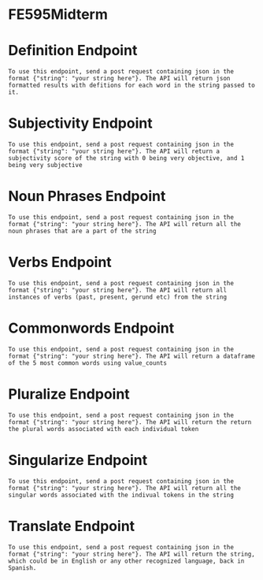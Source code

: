 # FE595Midterm

# Definition Endpoint
    To use this endpoint, send a post request containing json in the format {"string": "your string here"}. The API will return json formatted results with defitions for each word in the string passed to it.
    
# Subjectivity Endpoint
    To use this endpoint, send a post request containing json in the format {"string": "your string here"}. The API will return a subjectivity score of the string with 0 being very objective, and 1 being very subjective

# Noun Phrases Endpoint
    To use this endpoint, send a post request containing json in the format {"string": "your string here"}. The API will return all the noun phrases that are a part of the string

# Verbs Endpoint
    To use this endpoint, send a post request containing json in the format {"string": "your string here"}. The API will return all instances of verbs (past, present, gerund etc) from the string
    
# Commonwords Endpoint
    To use this endpoint, send a post request containing json in the format {"string": "your string here"}. The API will return a dataframe of the 5 most common words using value_counts

# Pluralize Endpoint
    To use this endpoint, send a post request containing json in the format {"string": "your string here"}. The API will return the return the plural words associated with each individual token 

# Singularize Endpoint
    To use this endpoint, send a post request containing json in the format {"string": "your string here"}. The API will return all the singular words associated with the indivual tokens in the string
    
# Translate Endpoint
    To use this endpoint, send a post request containing json in the format {"string": "your string here"}. The API will return the string, which could be in English or any other recognized language, back in Spanish. 
